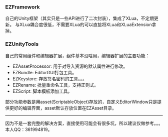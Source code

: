 ### EZFramework 

自己的Unity框架（其实只是一些API进行了二次封装），集成了XLua，不定期更新。
与XLua耦合度很低，不需要XLua的可以直接将XLua和XLuaExtension拿掉。

### EZUnityTools

自己的常用组件和编辑器扩展，组件基本没啥用，编辑器扩展的主要功能：

- EZAssetProcessor: 用于对导入资源的默认属性进行修改。
- EZBundle: EditorGUI打包工具。
- EZKeystore: 存放签名密码的工具。。。
- EZRename: 批量重命名工具，支持正则式。
- EZScript: 脚本模板添加工具。

部分功能参数是用asset(ScriptableObject)存放的，自定义EditorWindow只是提供更好的编辑界面，asset默认存放位置在EZAsset目录。

-----

因为不是一套完整的解决方案，直接使用可能会有很多坑，所以建议仅做参考。。。
本人QQ：361994819。